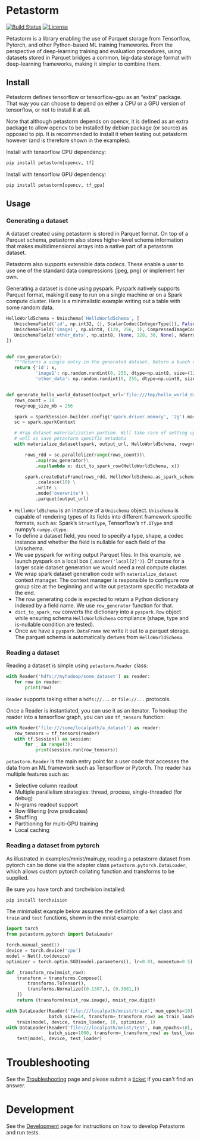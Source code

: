 # Petastorm

[![Build Status](https://travis-ci.com/uber/petastorm.svg?branch=master)](https://travis-ci.com/uber/petastorm) [![License](https://img.shields.io/badge/License-Apache%202.0-blue.svg)](LICENSE)

Petastorm is a library enabling the use of Parquet storage from Tensorflow, Pytorch, and other Python-based ML training frameworks.
From the perspective of deep-learning training and evaluation procedures, using datasets stored in Parquet bridges a common, big-data storage format with deep-learning frameworks, making it simpler to combine them.


## Install
Petastorm defines tensorflow or tensorflow-gpu as an “extra” package. That way you can choose to depend on either a CPU or a GPU version of tensorflow, or not to install it at all.

Note that although petastorm depends on opencv, it is defined as an extra package to allow opencv
to be installed by debian package (or source) as opposed to pip. It is recommended to install it when
testing out petastorm however (and is therefore shown in the examples).  

Install with tensorflow CPU dependency:
```bash
pip install petastorm[opencv, tf]
```

Install with tensorflow GPU dependency:
```bash
pip install petastorm[opencv, tf_gpu]
```

## Usage
### Generating a dataset
A dataset created using petastorm is stored in Parquet format.
On top of a Parquet schema, petastorm also stores higher-level schema information that makes multidimensional arrays into a native part of a petastorm dataset. 

Petastorm also supports extensible data codecs. These enable a user to use one of the standard data compressions (jpeg, png) or implement her own.

Generating a dataset is done using pyspark.
Pyspark natively supports Parquet format, making it easy to run on a single machine or on a Spark compute cluster.
Here is a minimalistic example writing out a table with some random data.


```python
HelloWorldSchema = Unischema('HelloWorldSchema', [
   UnischemaField('id', np.int32, (), ScalarCodec(IntegerType()), False),
   UnischemaField('image1', np.uint8, (128, 256, 3), CompressedImageCodec('png'), False),
   UnischemaField('other_data', np.uint8, (None, 128, 30, None), NdarrayCodec(), False),
])


def row_generator(x):
   """Returns a single entry in the generated dataset. Return a bunch of random values as an example."""
   return {'id': x,
           'image1': np.random.randint(0, 255, dtype=np.uint8, size=(128, 256, 3)),
           'other_data': np.random.randint(0, 255, dtype=np.uint8, size=(4, 128, 30, 3))}


def generate_hello_world_dataset(output_url='file:///tmp/hello_world_dataset'):
   rows_count = 10
   rowgroup_size_mb = 256

   spark = SparkSession.builder.config('spark.driver.memory', '2g').master('local[2]').getOrCreate()
   sc = spark.sparkContext

   # Wrap dataset materialization portion. Will take care of setting up spark environment variables as
   # well as save petastorm specific metadata
   with materialize_dataset(spark, output_url, HelloWorldSchema, rowgroup_size_mb):

       rows_rdd = sc.parallelize(range(rows_count))\
           .map(row_generator)\
           .map(lambda x: dict_to_spark_row(HelloWorldSchema, x))

       spark.createDataFrame(rows_rdd, HelloWorldSchema.as_spark_schema()) \
           .coalesce(10) \
           .write \
           .mode('overwrite') \
           .parquet(output_url)

```

- `HelloWorldSchema` is an instance of a `Unischema` object. `Unischema` is capable of rendering types of its fields into different framework specific formats, such as: Spark’s `StructType`, Tensorflow’s `tf.DType` and numpy’s `numpy.dtype`.
- To define a dataset field, you need to specify a type, shape, a codec instance and whether the field is nullable for each field of the Unischema.
- We use pyspark for writing output Parquet files. In this example, we launch pyspark on a local box (`.master('local[2]')`). Of course for a larger scale dataset generation we would need a real compute cluster.
- We wrap spark dataset generation code with `materialize_dataset` context manager. The context manager is responsible to configure row group size at the beginning and write out petastorm specific metadata at the end.
- The row generating code is expected to return a Python dictionary indexed by a field name. We use `row_generator` function for that. 
- `dict_to_spark_row` converts the dictionary into a `pyspark.Row` object while ensuring schema `HelloWorldSchema` compliance (shape, type and is-nullable condition are tested).
- Once we have a `pyspark.DataFrame` we write it out to a parquet storage. The parquet schema is automatically derives from `HelloWorldSchema`.

### Reading a dataset
Reading a dataset is simple using `petastorm.Reader` class:

```python
with Reader('hdfs://myhadoop/some_dataset') as reader:
   for row in reader:
       print(row)
```
`Reader` supports taking either a `hdfs://...` or `file://...` protocols.

Once a Reader is instantiated, you can use it as an iterator.
To hookup the reader into a tensorflow graph, you can use `tf_tensors` function:

```python
with Reader('file:///some/localpath/a_dataset') as reader:
   row_tensors = tf_tensors(reader)
   with tf.Session() as session:
       for _ in range(3):
           print(session.run(row_tensors))
```

`petastorm.Reader` is the main entry point for a user code that accesses the data from an ML framework such as Tensorflow or Pytorch. The reader has multiple features such as:
- Selective column readout
- Multiple parallelism strategies: thread, process, single-threaded (for debug)
- N-grams readout support
- Row filtering (row predicates)
- Shuffling
- Partitioning for multi-GPU training
- Local caching

### Reading a dataset from pytorch
As illustrated in examples/mnist/main.py, reading a petastorm dataset from pytorch can be done via the adapter class `petastorm.pytorch.DataLoader`,
which allows custom pytorch collating function and transforms to be supplied.

Be sure you have torch and torchvision installed:

```bash
pip install torchvision
```

The minimalist example below assumes the definition of a `Net` class and `train` and `test` functions, shown in the mnist example:

```python
import torch
from petastorm.pytorch import DataLoader

torch.manual_seed(1)
device = torch.device('cpu')
model = Net().to(device)
optimizer = torch.optim.SGD(model.parameters(), lr=0.01, momentum=0.5)

def _transform_row(mnist_row):
    transform = transforms.Compose([
        transforms.ToTensor(),
        transforms.Normalize((0.1307,), (0.3081,))
    ])
    return (transform(mnist_row.image), mnist_row.digit)

with DataLoader(Reader('file:///localpath/mnist/train', num_epochs=10),
                batch_size=64, transform=_transform_row) as train_loader:
    train(model, device, train_loader, 10, optimizer, 1)
with DataLoader(Reader('file:///localpath/mnist/test', num_epochs=10),
                batch_size=1000, transform=_transform_row) as test_loader:
    test(model, device, test_loader)
```


# Troubleshooting
See the [Troubleshooting](docs/troubleshoot.md) page and please submit a [ticket](https://github.com/uber/petastorm/issues/new)
if you can't find an answer.

# Development
See the [Development](docs/development.md) page for instructions on how to develop Petastorm and run tests.
